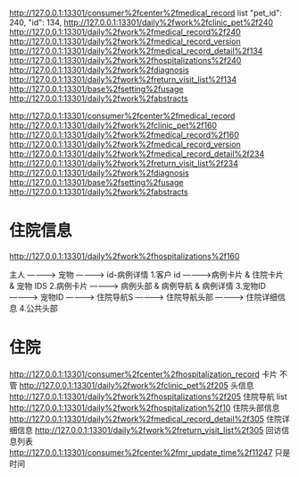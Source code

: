 http://127.0.0.1:13301/consumer%2fcenter%2fmedical_record   list  "pet_id": 240, "id": 134,
http://127.0.0.1:13301/daily%2fwork%2fclinic_pet%2f240      
http://127.0.0.1:13301/daily%2fwork%2fmedical_record%2f240
http://127.0.0.1:13301/daily%2fwork%2fmedical_record_version
http://127.0.0.1:13301/daily%2fwork%2fmedical_record_detail%2f134
http://127.0.0.1:13301/daily%2fwork%2fhospitalizations%2f240
http://127.0.0.1:13301/daily%2fwork%2fdiagnosis
http://127.0.0.1:13301/daily%2fwork%2freturn_visit_list%2f134 
http://127.0.0.1:13301/base%2fsetting%2fusage
http://127.0.0.1:13301/daily%2fwork%2fabstracts





http://127.0.0.1:13301/consumer%2fcenter%2fmedical_record
http://127.0.0.1:13301/daily%2fwork%2fclinic_pet%2f160
http://127.0.0.1:13301/daily%2fwork%2fmedical_record%2f160
http://127.0.0.1:13301/daily%2fwork%2fmedical_record_version
http://127.0.0.1:13301/daily%2fwork%2fmedical_record_detail%2f234
http://127.0.0.1:13301/daily%2fwork%2freturn_visit_list%2f234
http://127.0.0.1:13301/daily%2fwork%2fdiagnosis
http://127.0.0.1:13301/base%2fsetting%2fusage
http://127.0.0.1:13301/daily%2fwork%2fabstracts




# 住院信息
http://127.0.0.1:13301/daily%2fwork%2fhospitalizations%2f160




主人  ————>  宠物  ————>  id-病例详情
1.客户 id ————>病例卡片  &   住院卡片   &   宠物 IDS
2.病例卡片 ————>  病例头部  &  病例导航  & 病例详情
3.宠物ID  ————> 宠物ID ————>  住院导航S  ————>  住院导航头部  ————> 住院详细信息
4.公共头部





# 住院
http://127.0.0.1:13301/consumer%2fcenter%2fhospitalization_record  卡片 不管
http://127.0.0.1:13301/daily%2fwork%2fclinic_pet%2f205  头信息
http://127.0.0.1:13301/daily%2fwork%2fhospitalizations%2f205  住院导航 list
http://127.0.0.1:13301/daily%2fwork%2fhospitalization%2f10   住院头部信息
http://127.0.0.1:13301/daily%2fwork%2fmedical_record_detail%2f305  住院详细信息
http://127.0.0.1:13301/daily%2fwork%2freturn_visit_list%2f305  回访信息列表
http://127.0.0.1:13301/consumer%2fcenter%2fmr_update_time%2f11247  只是时间 